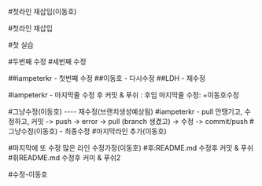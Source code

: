 #첫라인 재삽입(이동호)

#첫라인 재삽입

#첫 실습

#두번째 수정
#세번째 수정

##iampeterkr - 첫번째 수정
##이동호 - 다시수정
##LDH - 재수정

#iampeterkr - 마지막줄 수정 후 커밋 & 푸쉬  : 후임 마지막줄 수정: +이동호수정

#그냥수정(이동호) ---- 재수정(브랜치생성예상됨)
#iampeterkr - pull 안땡기고, 수정하고, 커밋 -> push -> error -> pull (branch 생겼고) -> 수정 -> commit/push
#그냥수정(이동호) - 최종수정
#마지막라인 추가(이동호)

#마지막에 또 수정 많은 라인 수정가정(이동호)
#후:README.md 수정후 커밋 & 푸쉬
#휘README.md 수정후 커미 & 푸쉬2

#수정-이동호
